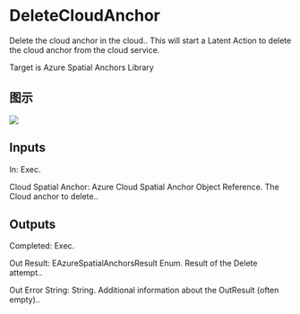 # DeleteCloudAnchor

Delete the cloud anchor in the cloud.. This will start a Latent Action to delete the cloud anchor from the cloud service.

Target is Azure Spatial Anchors Library

## 图示

![]($-20221218-17554659.png)

## Inputs

In: Exec.

Cloud Spatial Anchor: Azure Cloud Spatial Anchor Object Reference. The Cloud anchor to delete..  

## Outputs

Completed: Exec.

Out Result: EAzureSpatialAnchorsResult Enum. Result of the Delete attempt..

Out Error String: String. Additional information about the OutResult (often empty)..

